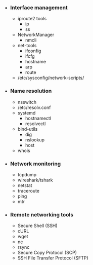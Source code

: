 - ### Interface management
	- iproute2 tools
		 - ip
		 - ss
	- NetworkManager
		- nmcli 
	- net-tools
		 - ifconfig
		 - ifcfg
		 - hostname
		 - arp
		 - route
	- /etc/sysconfig/network-scripts/
- ### Name resolution
	- nsswitch
	- /etc/resolv.conf
	- systemd
		 - hostnamectl
		 - resolvectl
	- bind-utils
		 - dig
		 - nslookup
		 - host
	- whois
- ### Network monitoring
	- tcpdump
	- wireshark/tshark
	- netstat
	- traceroute
	- ping
	- mtr
- ### Remote networking tools
	- Secure Shell (SSH)
	- cURL
	- wget
	- nc
	- rsync
	- Secure Copy Protocol (SCP)
	- SSH File Transfer Protocol (SFTP)